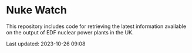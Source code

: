 # Nuke Watch

This repository includes code for retrieving the latest information available on the output of EDF nuclear power plants in the UK.

Last updated: 2023-10-26 09:08